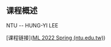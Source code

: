 ## 课程概述

NTU -- HUNG-YI LEE

[课程链接]([ML 2022 Spring (ntu.edu.tw)](https://speech.ee.ntu.edu.tw/~hylee/ml/2022-spring.php))